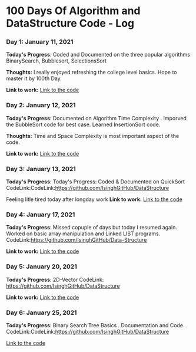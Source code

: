 # 100 Days Of Algorithm and DataStructure Code - Log

### Day 1: January 11, 2021

**Today's Progress**: Coded and Documented on the three popular algorithms BinarySearch, Bubblesort, SelectionsSort

**Thoughts:** I really enjoyed refreshing the college level basics. Hope to master it by 100th Day.

**Link to work:** [Link to the code](https://github.com/IsinghGitHub/Data-Structure)

### Day 2: January 12, 2021

**Today's Progress**: Documented on Algorithm Time Complexity . Imporved the BubbleSort code for best case. Learned InsertionSort code.

**Thoughts:** Time and Space Complexity is most important aspect of the code.

**Link to work:** [Link to the code](CodeLink:https://github.com/IsinghGitHub/DataStructure)

### Day 3: January 13, 2021

**Today's Progress**: Today's Progress: Coded & Documented on QuickSort
CodeLink:CodeLink:https://github.com/IsinghGitHub/DataStructure

Feeling litle tired today after longday work
**Link to work:** [Link to the code](CodeLink:https://github.com/IsinghGitHub/DataStructure)

### Day 4: January 17, 2021

**Today's Progress**: Missed copuple of days but today I resumed again. Worked on basic array manipulation and Linked LIST programs.
CodeLink:https://github.com/IsinghGitHub/Data-Structure

**Link to work:** [Link to the code](CodeLink:https://github.com/IsinghGitHub/DataStructure)

### Day 5: January 20, 2021

**Today's Progress**: 2D-Vector
CodeLink: https://github.com/IsinghGitHub/DataStructure

**Link to work:** [Link to the code](CodeLink:https://github.com/IsinghGitHub/DataStructure)

### Day 6: January 25, 2021

**Today's Progress**: Binary Search Tree Basics . Documentation and Code.
CodeLink:CodeLink:https://github.com/IsinghGitHub/DataStructure

[Link to the code](CodeLink:https://github.com/IsinghGitHub/DataStructure)
